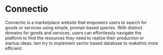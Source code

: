 # Connectio
Connectio is a marketplace website that empowers users to search for goods or services using simple, prompt-based queries. With distinct domains for goods and services, users can effortlessly navigate the platform to find the resources they need to realize their production or startup ideas. 
Iam try to implement vector based database to makethis more efficient.


 
 
